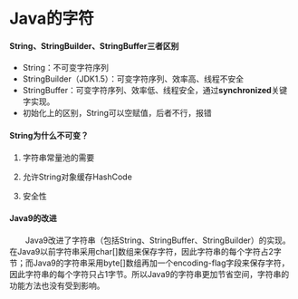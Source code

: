 # Java的字符



#### String、StringBuilder、StringBuffer三者区别

* String：不可变字符序列
* StringBuilder（JDK1.5）：可变字符序列、效率高、线程不安全
* StringBuffer：可变字符序列、效率低、线程安全，通过**synchronized**关键字实现。
* 初始化上的区别，String可以空赋值，后者不行，报错



#### String为什么不可变？

1. 字符串常量池的需要

2. 允许String对象缓存HashCode

3. 安全性



#### Java9的改进

  Java9改进了字符串（包括String、StringBuffer、StringBuilder）的实现。在Java9以前字符串采用char[]数组来保存字符，因此字符串的每个字符占2字节；而Java9的字符串采用byte[]数组再加一个encoding-flag字段来保存字符，因此字符串的每个字符只占1字节。所以Java9的字符串更加节省空间，字符串的功能方法也没有受到影响。





